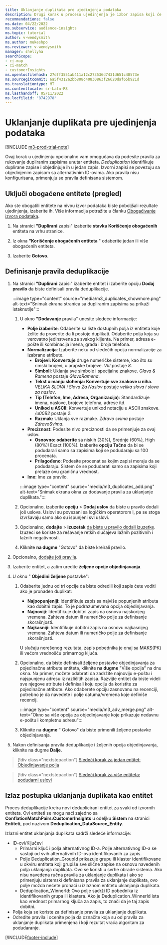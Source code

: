 ```yaml
---
title: Uklanjanje duplikata pre ujedinjenja podataka
description: Drugi korak u procesu ujedinjenja je izbor zapisa koji će se voditi prilikom traženja duplikata.
recommendations: false
ms.date: 04/22/2022
ms.subservice: audience-insights
ms.topic: tutorial
author: v-wendysmith
ms.author: mukeshpo
ms.reviewer: v-wendysmith
manager: shellyha
searchScope:
- ci-map
- ci-match
- customerInsights
ms.openlocfilehash: 27dff3551ab411a12c273536d7431d651c48573e
ms.sourcegitcommit: 6a5f4312a2bb808c40830863f26620daf65b921d
ms.translationtype: MT
ms.contentlocale: sr-Latn-RS
ms.lasthandoff: 05/11/2022
ms.locfileid: "8742978"
---
```

# <a name="remove-duplicates-before-unifying-data"></a>Uklanjanje duplikata pre ujedinjenja podataka

[!INCLUDE [m3-prod-trial-note](includes/m3-prod-trial-note.md)]

Ovaj korak u ujedinjenju opcionalno vam omogućava da podesite pravila za rukovanje dupliranim zapisima unutar entiteta. *Deduplication* identifikuje duplirane zapise i objedinjuje ih u jedan zapis. Izvorni zapisi se povezuju sa objedinjenim zapisom sa alternativnim ID-ovima. Ako pravila nisu konfigurisana, primenjuju se pravila definisana sistemom.

## <a name="include-enriched-entities-preview"></a>Uključi obogaćene entitete (pregled)

Ako ste obogatili entitete na nivou izvor podataka biste poboljšali rezultate ujedinjenja, izaberite ih. Više informacija potražite u članku [Obogaćivanje izvora podataka](data-sources-enrichment.md).

1. Na stranici **"Duplirani** zapisi" izaberite **stavku Korišćenje obogaćenih** entiteta na vrhu stranice.

1. Iz okna **"Korišćenje obogaćenih entiteta** " odaberite jedan ili više obogaćenih entiteta.

1. Izaberite **Gotovo**.

## <a name="define-deduplication-rules"></a>Definisanje pravila deduplikacije

1. Na stranici **"Duplirani** zapisi" izaberite entitet i izaberite opciju **Dodaj pravilo** da biste definisali pravila deduplikacije.

   :::image type="content" source="media/m3_duplicates_showmore.png" alt-text="Snimak ekrana stranica sa dupliranim zapisima sa prikaži istaknutije":::

   1. U okno **"Dodavanje** pravila" unesite sledeće informacije:
      - **Polje izaberite**: Odaberite sa liste dostupnih polja iz entiteta koje želite da proverite da li postoje duplikati. Odaberite polja koja su verovatno jedinstvena za svakog klijenta. Na primer, adresa e-pošte ili kombinacija imena, grada i broja telefona.
      - **Normalizacija**: Izaberite neku od sledećih opcija normalizacije za izabrane atribute.
        - **Brojevi: Konvertuje** druge numeričke sisteme, kao što su rimski brojevi, u arapske brojeve. *VIII* postaje *8*.
        - **Simboli**: Uklanja sve simbole i specijalne znakove. *Glava & Ramena* postaje *GlavaRamena*.
        - **Tekst u manju sloћenja: Konvertuje sve znakove u niћa.** *VELIKA SLOVA i Slova Za Naslov* postaje *velika slova i slova za naslov*.
        - **Tip (Telefon, Ime, Adresa, Organizacija)**: Standardizuje imena, naslove, brojeve telefona, adrese itd.
        - **Unikod u ASCII**: Konvertuje unikod notaciju u ASCII znakove. */u00B2* postaje *2*.
        - **Razmak:** Uklanja sve razmake. *Zdravo svima* postaje *ZdravoSvima*.
      - **Preciznost**: Podesite nivo preciznosti da se primenjuje za ovaj uslov.
        - **Osnovno: odaberite** sa niskih (30%)*,* Srednje (60%)*,* High (80%)*i* Exact (100%)*.* Izaberite **opciju Tačno** da bi se podudarali samo sa zapisima koji se podudaraju sa 100 procenata.
        - **Prilagođeno**: Podesite procenat sa kojim zapisi moraju da se podudaraju. Sistem će se podudarati samo sa zapisima koji prelaze ovu graničnu vrednost.
      - **Ime**: Ime za pravilo.

      :::image type="content" source="media/m3_duplicates_add.png" alt-text="Snimak ekrana okna za dodavanje pravila za uklanjanje duplikata.":::

   1. Opcionalno, izaberite **opciju** > **Dodaj uslov** da biste u pravilo dodali još uslova. Uslovi su povezani sa logičkim operatorom I, pa se stoga izvršavaju samo ako su ispunjeni svi uslovi.

   1. Opcionalno, **dodajte** > **izuzetak** [da biste u pravilo dodali izuzetke](match-entities.md#add-exceptions-to-a-rule). Izuzeci se koriste za rešavanje retkih slučajeva lažnih pozitivnih i lažnih negativnosti.

   1. Kliknite **na dugme** "Gotovo" da biste kreirali pravilo.

1. Opcionalno, [dodajte još pravila](#define-deduplication-rules).

1. Izaberite entitet, a zatim uredite **željene opcije objedinjavanja**.

1. U oknu " **Objedini željene** postavke":
   1. Odaberite jednu od tri opcije da biste odredili koji zapis ćete voditi ako je pronađen duplikat:
      - **Najpopunjeniji**: Identifikuje zapis sa najviše popunjenih atributa kao dobitni zapis. To je podrazumevana opcija objedinjavanja.
      - **Najnoviji**: Identifikuje dobitni zapis na osnovu najskorijeg vremena. Zahteva datum ili numeričko polje za definisanje skorašnjosti.
      - **Najkasniji**: Identifikuje dobitni zapis na osnovu najkasnijeg vremena. Zahteva datum ili numeričko polje za definisanje skorašnjosti.
      
      U slučaju nerešenog rezultata, zapis pobednika je onaj sa MAKS(PK) ili većom vrednošću primarnog ključa.
      
   1. Opcionalno, da biste definisali željene postavke objedinjavanja za pojedinačne atribute entiteta, kliknite **na dugme** "Više opcija" na dnu okna. Na primer, možete odabrati da zadržite najnoviju e-poštu i najspunjenu adresu iz različitih zapisa. Razvijte entitet da biste videli sve njegove atribute i definisali koju opciju da koristite za pojedinačne atribute. Ako odaberete opciju zasnovanu na recenciji, potrebno je da navedete i polje datuma/vremena koje definiše recencij.

      :::image type="content" source="media/m3_adv_merge.png" alt-text="Okno sa više opcija za objedinjavanje koje prikazuje nedavnu e-poštu i kompletnu adresu":::

   1. Kliknite na **dugme "** Gotovo" da biste primenili željene postavke objedinjavanja.

1. Nakon definisanja pravila deduplikacije i željenih opcija objedinjavanja, kliknite na dugme **Dalje**.
  
> [!div class="nextstepaction"]
> [Sledeći korak za jedan entitet: Objedinjavanje polja](merge-entities.md)

> [!div class="nextstepaction"]
> [Sledeći korak za više entiteta: podudarni uslovi](match-entities.md)

## <a name="deduplication-output-as-an-entity"></a>Izlaz postupka uklanjanja duplikata kao entitet

Proces deduplikacije kreira novi deduplicirani entitet za svaki od izvornih entiteta. Ovi entiteti se mogu naći zajedno sa **ConflationMatchPairs:CustomerInsights** u odeljku **Sistem** na stranici **Entiteti**, pod nazivom **Deduplication_DataSource_Entity**.

Izlazni entitet uklanjanja duplikata sadrži sledeće informacije:

- ID-ovi/Ključevi
  - Primarni ključ i polja alternativnog ID-a. Polje alternativnog ID-a se sastoji od svih alternativnih ID-ova identifikovanih za zapis.
  - Polje Deduplication_GroupId prikazuje grupu ili klaster identifikovane u okviru entiteta koji grupiše sve slične zapise na osnovu navedenih polja uklanjanja duplikata. Ovo se koristi u svrhe obrade sistema. Ako nisu navedena ručna pravila za uklanjanje duplikata i ako se primenjuju sistemski definisana pravila za uklanjanje duplikata, ovo polje možda nećete pronaći u izlaznom entitetu uklanjanja duplikata.
  - Deduplication_WinnerId: Ovo polje sadrži ID pobednika iz identifikovanih grupa ili klastera. Ako je Deduplication_WinnerId ista kao vrednost primarnog ključa za zapis, to znači da je taj zapis dobitni.
- Polja koja se koriste za definisanje pravila za uklanjanje duplikata.
- Odredite pravila i ocenite polja da označite koja su od pravila za uklanjanje duplikata primenjena i koji rezultat vraća algoritam za podudaranje.

[!INCLUDE[footer-include](includes/footer-banner.md)]
